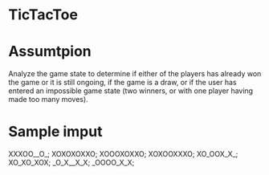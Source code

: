 # TicTacToe

# Assumtpion
Analyze the game state to determine if either of the players has already won the game or it is still ongoing, if the game is a draw, or if the user has entered an impossible game state (two winners, or with one player having made too many moves).

# Sample imput

XXXOO__O_; 
XOXOXOXXO; 
XOOOXOXXO; 
XOXOOXXXO; 
XO_OOX_X_; 
XO_XO_XOX; 
_O_X__X_X; 
_OOOO_X_X;
